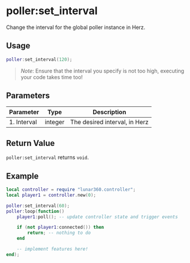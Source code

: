 # poller:set_interval

Change the interval for the global poller instance in Herz.

## Usage

```lua
poller:set_interval(120);
```

> *Note*: Ensure that the interval you specify is not too high, executing your code takes time too!

## Parameters

| Parameter               | Type    | Description                                                  |
| ----------------------- | ------- | ------------------------------------------------------------ |
| 1. Interval             | integer | The desired interval, in Herz                                |

## Return Value

`poller:set_interval` returns `void`.

## Example

```lua
local controller = require "lunar360.controller";
local player1 = controller.new(0);

poller:set_interval(60);
poller:loop(function()
    player1:poll(); -- update controller state and trigger events

    if (not player1:connected()) then 
        return; -- nothing to do
    end 

    -- implement features here!
end);
```